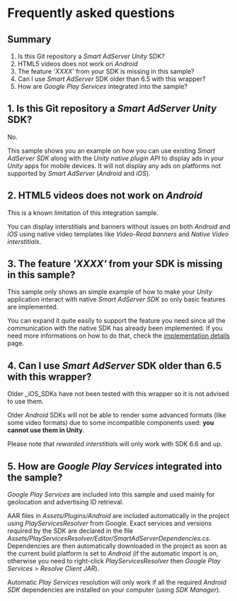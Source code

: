 # Frequently asked questions

## Summary

1. Is this Git repository a _Smart AdServer Unity_ SDK?
2. HTML5 videos does not work on _Android_
3. The feature _'XXXX'_ from your SDK is missing in this sample?
4. Can I use _Smart AdServer_ SDK older than 6.5 with this wrapper?
5. How are _Google Play Services_ integrated into the sample?

## 1. Is this Git repository a _Smart AdServer Unity_ SDK?

No.

This sample shows you an example on how you can use existing _Smart AdServer SDK_ along with the _Unity native plugin API_ to display ads in your _Unity_ apps for mobile devices. It will not display any ads on platforms not supported by _Smart AdServer_ (_Android_ and _iOS_).

## 2. HTML5 videos does not work on _Android_

This is a known limitation of this integration sample.

You can display interstitials and banners without issues on both _Android_ and _iOS_ using native video templates like _Video-Read banners_ and _Native Video interstitials_.

## 3. The feature _'XXXX'_ from your SDK is missing in this sample?

This sample only shows an simple example of how to make your _Unity_ application interact with native _Smart AdServer SDK_ so only basic features are implemented.

You can expand it quite easily to support the feature you need since all the communication with the native SDK has already been implemented. If you need more informations on how to do that, check the [implementation details](implementation.md) page.

## 4. Can I use _Smart AdServer_ SDK older than 6.5 with this wrapper?

Older _iOS_SDKs have not been tested with this wrapper so it is not advised to use them.

Older _Android_ SDKs will not be able to render some advanced formats (like some video formats) due to some incompatible components used: **you cannot use them in Unity**.

Please note that _rewarded interstitials_ will only work with SDK 6.6 and up.

## 5. How are _Google Play Services_ integrated into the sample?

_Google Play Services_ are included into this sample and used mainly for geolocation and advertising ID retrieval.

AAR files in _Assets/Plugins/Android_ are included automatically in the project using _PlayServicesResolver_ from Google. Exact services and versions required by the SDK are declared in the file _Assets/PlayServicesResolver/Editor/SmartAdServerDependencies.cs_. Dependencies are then automatically downloaded in the project as soon as the current build platform is set to _Android_ (if the automatic import is on, otherwise you need to right-click _PlayServicesResolver_ then _Google Play Services_ > _Resolve Client JAR_).

Automatic _Play Services_ resolution will only work if all the required _Android SDK_ dependencies are installed on your computer (using _SDK Manager_).
